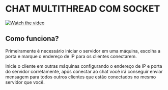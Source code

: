 <h1>CHAT MULTITHREAD COM SOCKET</h1>

[![Watch the video](https://imgur.com/NPLjEnQ.png)](https://www.youtube.com/watch?v=oLSCxaagFoA)

<h2>Como funciona?</h2>
<p>Primeiramente é necessário iniciar o servidor em uma máquina, escolha a porta e marque o endereço de IP para os clientes conectarem.</p>
<p>Inicie o cliente em outras máquinas configurando o endereço de IP e porta do servidor corretamente, após conectar ao chat você irá conseguir enviar mensagem para todos outros clientes que estão conectados no mesmo servidor que você.</p>
